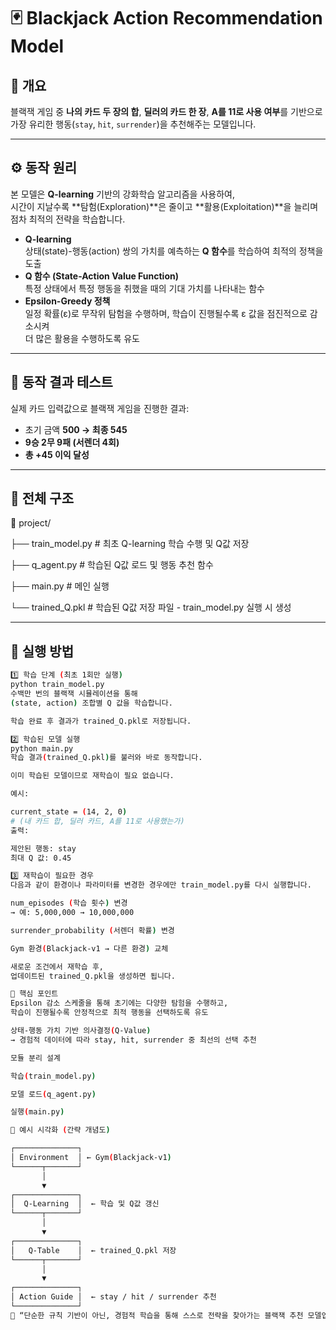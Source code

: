 # 🃏 Blackjack Action Recommendation Model

## 📘 개요
블랙잭 게임 중 **나의 카드 두 장의 합**, **딜러의 카드 한 장**, **A를 11로 사용 여부**를 기반으로  
가장 유리한 행동(`stay`, `hit`, `surrender`)을 추천해주는 모델입니다.

---

## ⚙️ 동작 원리
본 모델은 **Q-learning** 기반의 강화학습 알고리즘을 사용하여,  
시간이 지날수록 **탐험(Exploration)**은 줄이고 **활용(Exploitation)**을 늘리며  
점차 최적의 전략을 학습합니다.

- **Q-learning**  
  상태(state)-행동(action) 쌍의 가치를 예측하는 **Q 함수**를 학습하여 최적의 정책을 도출  
- **Q 함수 (State-Action Value Function)**  
  특정 상태에서 특정 행동을 취했을 때의 기대 가치를 나타내는 함수  
- **Epsilon-Greedy 정책**  
  일정 확률(ε)로 무작위 탐험을 수행하며, 학습이 진행될수록 ε 값을 점진적으로 감소시켜  
  더 많은 활용을 수행하도록 유도  

---

## 🎯 동작 결과 테스트
실제 카드 입력값으로 블랙잭 게임을 진행한 결과:

- 초기 금액 **500 → 최종 545**  
- **9승 2무 9패 (서렌더 4회)**  
- **총 +45 이익 달성**

---

## 🧩 전체 구조

📂 project/

├── train_model.py # 최초 Q-learning 학습 수행 및 Q값 저장

├── q_agent.py # 학습된 Q값 로드 및 행동 추천 함수

├── main.py # 메인 실행

└── trained_Q.pkl # 학습된 Q값 저장 파일 - train_model.py 실행 시 생성

---

## 🚀 실행 방법
```bash
1️⃣ 학습 단계 (최초 1회만 실행)
python train_model.py
수백만 번의 블랙잭 시뮬레이션을 통해
(state, action) 조합별 Q 값을 학습합니다.

학습 완료 후 결과가 trained_Q.pkl로 저장됩니다.

2️⃣ 학습된 모델 실행
python main.py
학습 결과(trained_Q.pkl)를 불러와 바로 동작합니다.

이미 학습된 모델이므로 재학습이 필요 없습니다.

예시:

current_state = (14, 2, 0)
# (내 카드 합, 딜러 카드, A를 11로 사용했는가)
출력:

제안된 행동: stay
최대 Q 값: 0.45

3️⃣ 재학습이 필요한 경우
다음과 같이 환경이나 파라미터를 변경한 경우에만 train_model.py를 다시 실행합니다.

num_episodes (학습 횟수) 변경
→ 예: 5,000,000 → 10,000,000

surrender_probability (서렌더 확률) 변경

Gym 환경(Blackjack-v1 → 다른 환경) 교체

새로운 조건에서 재학습 후,
업데이트된 trained_Q.pkl을 생성하면 됩니다.

🧠 핵심 포인트
Epsilon 감소 스케줄을 통해 초기에는 다양한 탐험을 수행하고,
학습이 진행될수록 안정적으로 최적 행동을 선택하도록 유도

상태-행동 가치 기반 의사결정(Q-Value)
→ 경험적 데이터에 따라 stay, hit, surrender 중 최선의 선택 추천

모듈 분리 설계

학습(train_model.py)

모델 로드(q_agent.py)

실행(main.py)

🏁 예시 시각화 (간략 개념도)

┌──────────────┐
│ Environment  │ ← Gym(Blackjack-v1)
└──────┬───────┘
       │
       ▼
┌──────────────┐
│  Q-Learning  │  ← 학습 및 Q값 갱신
└──────┬───────┘
       │
       ▼
┌──────────────┐
│   Q-Table    │  ← trained_Q.pkl 저장
└──────┬───────┘
       │
       ▼
┌──────────────┐
│ Action Guide │  ← stay / hit / surrender 추천
└──────────────┘
💬 “단순한 규칙 기반이 아닌, 경험적 학습을 통해 스스로 전략을 찾아가는 블랙잭 추천 모델입니다.”

